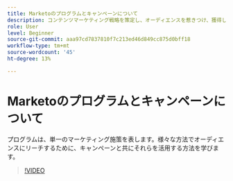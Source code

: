 ```yaml
---
title: Marketoのプログラムとキャンペーンについて
description: コンテンツマーケティング戦略を策定し、オーディエンスを惹きつけ、獲得し、惹きつけます。
role: User
level: Beginner
source-git-commit: aaa97cd7837810f7c213ed46d849cc875d0bff18
workflow-type: tm+mt
source-wordcount: '45'
ht-degree: 13%

---
```


# Marketoのプログラムとキャンペーンについて

プログラムは、単一のマーケティング施策を表します。様々な方法でオーディエンスにリーチするために、キャンペーンと共にそれらを活用する方法を学びます。

>[!VIDEO](https://video.tv.adobe.com/v/3418042/?quality=12&learn=on)
